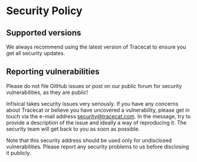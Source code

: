 # Security Policy

## Supported versions

We always recommend using the latest version of Tracecat to ensure you get all security updates.

## Reporting vulnerabilities

Please do not file GitHub issues or post on our public forum for security vulnerabilities, as they are public!

Infisical takes security issues very seriously. If you have any concerns about Tracecat or believe you have uncovered a vulnerability, please get in touch via the e-mail address security@tracecat.com. In the message, try to provide a description of the issue and ideally a way of reproducing it. The security team will get back to you as soon as possible.

Note that this security address should be used only for undisclosed vulnerabilities. Please report any security problems to us before disclosing it publicly.

